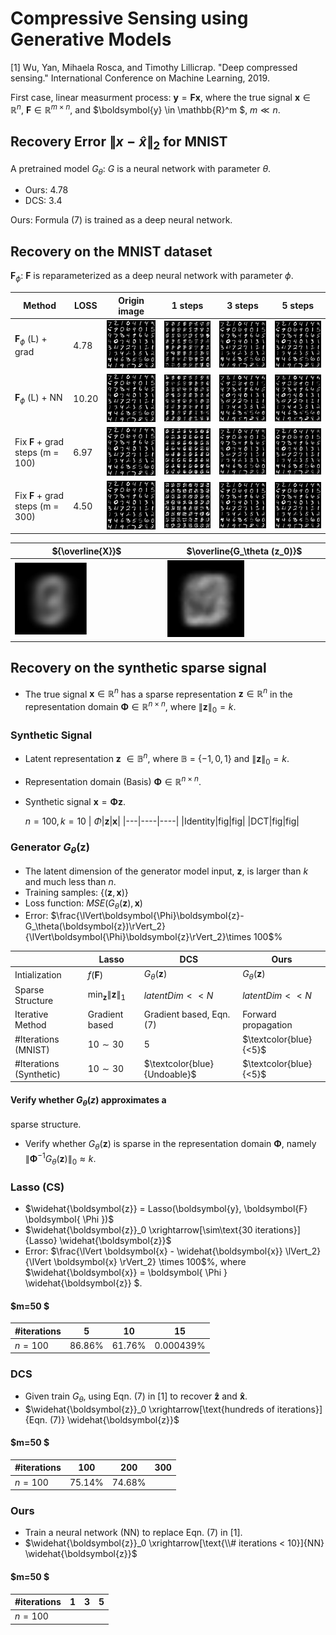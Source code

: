 # Compressive Sensing using Generative Models
 
 [1] Wu, Yan, Mihaela Rosca, and Timothy Lillicrap. "Deep compressed sensing." International Conference on Machine Learning, 2019.
 
 First case, linear measurment process: $\boldsymbol{y} = \boldsymbol{F} \boldsymbol{x}$, where the true signal $\boldsymbol{x} \in \mathbb{R}^n$, $\boldsymbol{F} \in \mathbb{R}^{m \times n}$, and $\boldsymbol{y} \in \mathbb{R}^m $, $m \ll n$.

## Recovery Error $\lVert x-\hat{x}\rVert_2$ for MNIST

A pretrained model $G_\theta$: $G$ is a neural network with parameter $\theta$.

- Ours: 4.78
- DCS: 3.4

Ours: Formula (7) is trained as a deep neural network.

## Recovery on the MNIST dataset

 $\boldsymbol{F}_\phi$: $\boldsymbol{F}$ is reparameterized as a deep neural network with parameter $\phi$.

|Method|LOSS|Origin image| 1 steps|3 steps | 5 steps|
|-------| ----|------- | -----|------ |-----|
|$\boldsymbol{F}_\phi$ (L) + grad|4.78|![alt_text](./fig/origin.png)|![alt_text](./fig/reconstruction_0.png)|![alt_text](./fig/reconstruction_3.png)|![alt_text](./fig/reconstruction_5.png)|
|$\boldsymbol{F}_\phi$ (L) + NN|10.20|![alt_text](./fig/origin.png)|![alt_text](./fig/reconstruction_0_nn.png)|![alt_text](./fig/reconstruction_3_nn.png)|![alt_text](./fig/reconstruction_5_nn.png)|
|Fix $\boldsymbol{F}$ + grad steps          (m = 100) |6.97|![alt_text](./fig/origin.png)|![alt_text](./fig/reconstruction_0_4_last.png)|![alt_text](./fig/reconstruction_3_4_last.png)|![alt_text](./fig/reconstruction_5_4_last.png)|
|Fix $\boldsymbol{F}$ + grad steps          (m = 300)|4.50|![alt_text](./fig/origin.png)|![alt_text](./fig/reconstruction_0_3_last.png)|![alt_text](./fig/reconstruction_3_3_last.png)|![alt_text](./fig/reconstruction_5_3_last.png)|

|${\overline{X}}$|$\overline{G_\theta (z_0)}$|
|-----|-----|
|<img src="./fig/origin_average.png"  width="50%" height="50%">|<img src="./fig/recon_average.png"  width="50%" height="50%">|

## Recovery on the synthetic sparse signal
<!-- ### DCS
|Method|Number of iterations|Origin|Recovery|
|---|----|----|----|
|LASSO|10|![alt_text](./fig/origin_signal_11.png)|![alt_text](./fig/recovery_signal_lasso.png)|
|$G_\theta(z)$|10|![alt_text](./fig/origin_signal_11.png)|![alt_text](./fig/recovery_signal_11.png)|
 -->
- The true signal $\boldsymbol{x} \in \mathbb{R}^n$  has a sparse representation $\boldsymbol{z}\in \mathbb{R}^n$ in the representation domain $\boldsymbol{\Phi} \in \mathbb{R}^{n \times n}$, where $\lVert \boldsymbol{z} \rVert_0=k$.
### Synthetic Signal
- Latent representation $\boldsymbol{z}$  $\in \mathbb{B}^{n}$, where $\mathbb{B}$ =  $\lbrace -1,0, 1\rbrace$ and $\lVert \boldsymbol{z}\rVert_0 = k$.
- Representation domain (Basis) $\boldsymbol{\Phi} \in \mathbb{R}^{n\times n}$.
- Synthetic signal $\boldsymbol{x} = \boldsymbol{\Phi} \boldsymbol{z}$.

    $n=100, k=10$
    | $\Phi$|$\boldsymbol{z}$|$\boldsymbol{x}$|
    |---|----|----|
    |Identity|fig|fig|
    |DCT|fig|fig|


### Generator $G_\theta(\boldsymbol{z})$
- The latent dimension of the generator model input, $\boldsymbol{z}$, is larger than $k$ and much less than $n$.
- Training samples: $\lbrace (\boldsymbol{z},\boldsymbol{x})\rbrace$
- Loss function:  $MSE(G_\theta(\boldsymbol{z}), \boldsymbol{x})$
- Error: $\frac{\lVert\boldsymbol{\Phi}\boldsymbol{z}-G_\theta(\boldsymbol{z})\rVert_2}{\lVert\boldsymbol{\Phi}\boldsymbol{z}\rVert_2}\times 100$%


||Lasso|DCS|Ours|
|-|--|--|--|
|Intialization|$f(\boldsymbol{F})$|$G_\theta(\boldsymbol{z})$|$G_\theta(\boldsymbol{z})$|
|Sparse Structure|$\min_{\boldsymbol{z}}\lVert \boldsymbol{z}\rVert_1$|$latentDim << N$ |$latentDim << N$|
|Iterative Method| Gradient based|Gradient based, Eqn. $(7)$| Forward propagation|
|\#Iterations (MNIST)|$10\sim30$|$5$|$\textcolor{blue}{<5}$|
|\#Iterations (Synthetic)|$10\sim30$|$\textcolor{blue}{Undoable}$|$\textcolor{blue}{<5}$|

#### Verify whether $G_\theta(z)$ approximates a 
sparse structure.
- Verify whether $G_\theta(\boldsymbol{z})$ is sparse in the representation domain $\boldsymbol{\Phi}$, namely $\lVert\boldsymbol{\Phi}^{-1}G_\theta(\boldsymbol{z})\rVert_0 \approx k$.



### Lasso (CS)
- $\widehat{\boldsymbol{z}} = Lasso(\boldsymbol{y}, \boldsymbol{F} \boldsymbol{ \Phi })$
- $\widehat{\boldsymbol{z}}_0 \xrightarrow[\sim\text{30 iterations}]{Lasso} \widehat{\boldsymbol{z}}$
- Error: $\frac{\lVert \boldsymbol{x} - \widehat{\boldsymbol{x}} \lVert_2}{\lVert \boldsymbol{x} \rVert_2} \times 100$%, where $\widehat{\boldsymbol{x}} = \boldsymbol{ \Phi } \widehat{\boldsymbol{z}} $.

 
#### $m=50 $ 

|#iterations| $5$ | $10$ |  $15$|
|------|------|------|-----|
|$n=100$|86.86%|61.76%|0.000439%|


### DCS
- Given train $G_\theta$, using Eqn. (7) in [1] to recover $\boldsymbol{\widehat{z}}$ and $\boldsymbol{\widehat{x}}$.
- $\widehat{\boldsymbol{z}}_0 \xrightarrow[\text{hundreds of iterations}]{Eqn. (7)} \widehat{\boldsymbol{z}}$


#### $m=50 $ 

|#iterations| $100$ | $200$ |  $300$|
|------|------|------|-----|
|$n=100$|75.14%|74.68%||


### Ours
- Train a neural network (NN) to replace Eqn. (7) in [1].
- $\widehat{\boldsymbol{z}}_0 \xrightarrow[\text{\\# iterations < 10}]{NN} \widehat{\boldsymbol{z}}$


#### $m=50 $ 

|#iterations| $1$ | $3$ | $5$|
|------|------|------|-----|
|$n=100$||||
